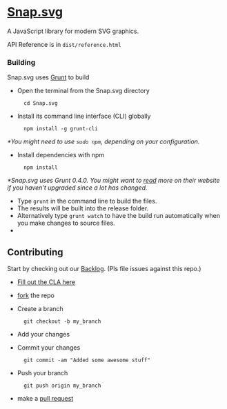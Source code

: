 [Snap.svg](http://snapsvg.io)
======

A JavaScript library for modern SVG graphics.

API Reference is in `dist/reference.html`

### Building

Snap.svg uses [Grunt](http://gruntjs.com/) to build

* Open the terminal from the Snap.svg directory

        cd Snap.svg

* Install its command line interface (CLI) globally

        npm install -g grunt-cli

_*You might need to use `sudo npm`, depending on your configuration._

* Install dependencies with npm

        npm install

_*Snap.svg uses Grunt 0.4.0. You might want to [read](http://gruntjs.com/getting-started) more on their website if you haven’t upgraded since a lot has changed._

* Type `grunt` in the command line to build the files.
* The results will be built into the release folder.
* Alternatively type `grunt watch` to have the build run automatically when you make changes to source files.
* 

## Contributing

Start by checking out our [Backlog](http://huboard.com/topcoat/topcoat/backlog). (Pls file issues against this repo.)

* [Fill out the CLA here](http://snapsvg.io/dev/snapsvg-cla.html)
* [fork](https://help.github.com/articles/fork-a-repo) the repo
* Create a branch

        git checkout -b my_branch

* Add your changes
* Commit your changes

        git commit -am "Added some awesome stuff"

* Push your branch

        git push origin my_branch

* make a [pull request](https://help.github.com/articles/using-pull-requests)
